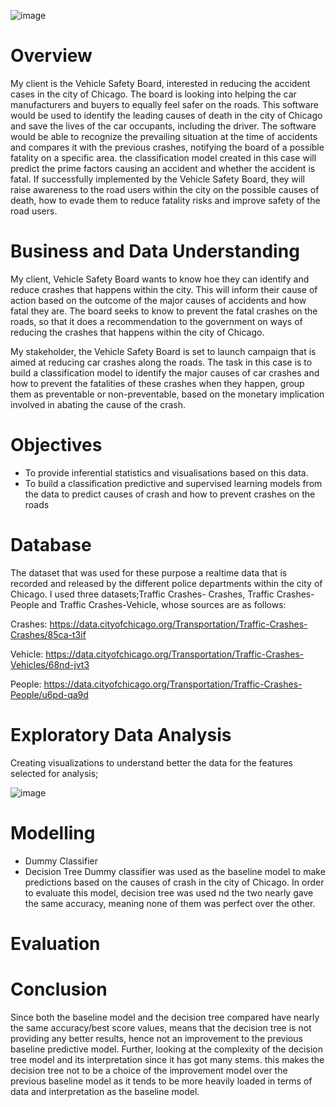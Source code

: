 ![image](https://github.com/josiah-okumu/phase-3-project/assets/125944738/66d08945-aa4b-4832-8890-1e29971e523f)

# Overview
My client is the Vehicle Safety Board, interested in reducing the accident cases in the city of Chicago. The board is looking into helping the car manufacturers and buyers to equally feel safer on the roads. This software would be used to identify the leading causes of death in the city of Chicago and save the lives of the car occupants, including the driver. The software would be able to recognize the prevailing situation at the time of accidents and compares it with the previous crashes, notifying the board of a possible fatality on a specific area. the classification model created in this case will predict the prime factors causing an accident and whether the accident is fatal. If successfully implemented by the Vehicle Safety Board, they will raise awareness to the road users within the city on the possible causes of death, how to evade them to reduce fatality risks and improve safety of the road users.
# Business and Data Understanding
My client, Vehicle Safety Board wants to know hoe they can identify and reduce crashes that happens within the city. This will inform their cause of action based on the outcome of the major causes of accidents and how fatal they are. The board seeks to know to prevent the fatal crashes on the roads, so that it does a recommendation to the government on ways of reducing the crashes that happens within the city of Chicago.

My stakeholder, the Vehicle Safety Board is set to launch campaign that is aimed at reducing car crashes along the roads. The task in this case is to build a classification model to identify the major causes of car crashes and how to prevent the fatalities of these crashes when they happen, group them as preventable or non-preventable, based on the monetary implication involved in abating the cause of the crash.
# Objectives

* To provide inferential statistics and visualisations based on this data.
* To build a classification predictive and supervised learning models from the data to predict causes of crash and how to prevent crashes on the roads

# Database
The dataset that was used for these purpose a realtime data that is recorded and released by the different police departments within the city of Chicago. I used three datasets;Traffic Crashes- Crashes, Traffic Crashes-People and Traffic Crashes-Vehicle, whose sources are as follows:

Crashes: https://data.cityofchicago.org/Transportation/Traffic-Crashes-Crashes/85ca-t3if

Vehicle: https://data.cityofchicago.org/Transportation/Traffic-Crashes-Vehicles/68nd-jvt3

People: https://data.cityofchicago.org/Transportation/Traffic-Crashes-People/u6pd-qa9d

# Exploratory Data Analysis
Creating visualizations to understand better the data for the features selected for analysis;

![image](https://github.com/josiah-okumu/phase-3-project/assets/125944738/438f7475-caf3-4d9a-96ed-a6f2fb09b15e)


# Modelling
* Dummy Classifier
* Decision Tree
Dummy classifier was used as the baseline model to make predictions based on the causes of crash in the city of Chicago. In order to evaluate this model, decision tree was used nd the two nearly gave the same accuracy, meaning none of them was perfect over the other.

# Evaluation



# Conclusion

Since both the baseline model and the decision tree compared have nearly the same accuracy/best score values, means that the decision tree is not providing any better results, hence not an improvement to the previous baseline predictive model. Further, looking at the complexity of the decision tree model and its interpretation since it has got many stems. this makes the decision tree not to be a choice of the improvement model over the previous baseline model as it tends to be more heavily loaded in terms of data and interpretation as the baseline model.
